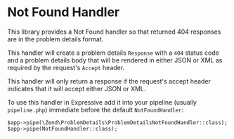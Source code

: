 # Not Found Handler

This library provides a Not Found handler so that returned 404 responses are in
the problem details format.

This handler will create a problem details `Response` with a `404` status code and
a problem details body that will be rendered in either JSON or XML as required by
the request's `Accept` header.

This handler will only return a response if the request's accept header indicates
that it will accept either JSON or XML.


To use this handler in Expressive add it into your pipeline (usually `pipeline.php`)
immediate before the default `NotFoundHandler`:


```
$app->pipe(\Zend\ProblemDetails\ProblemDetailsNotFoundHandler::class);
$app->pipe(NotFoundHandler::class);
```


